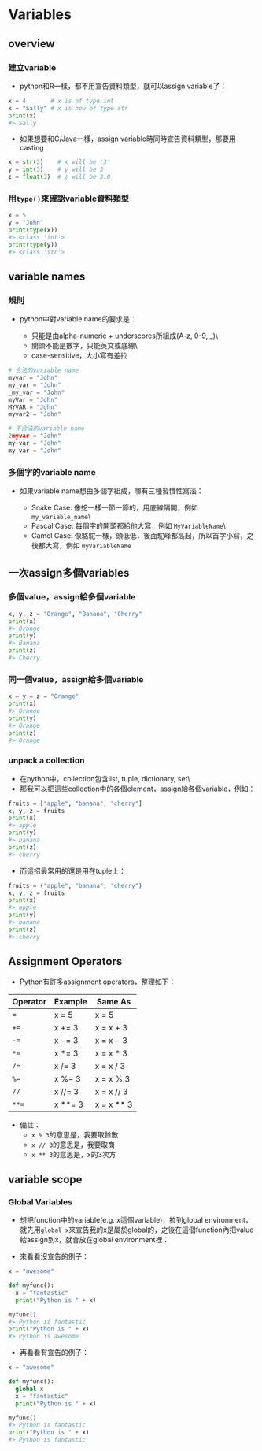 # Variables

## overview

### 建立variable

-   python和R一樣，都不用宣告資料類型，就可以assign variable了：


```python
x = 4       # x is of type int
x = "Sally" # x is now of type str
print(x)
#> Sally
```

-   如果想要和C/Java一樣，assign variable時同時宣告資料類型，那要用casting


```python
x = str(3)    # x will be '3'
y = int(3)    # y will be 3
z = float(3)  # z will be 3.0
```

### 用`type()`來確認variable資料類型


```python
x = 5
y = "John"
print(type(x))
#> <class 'int'>
print(type(y))
#> <class 'str'>
```

## variable names

### 規則

-   python中對variable name的要求是：

    -   只能是由alpha-numeric + underscores所組成(A-z, 0-9, \_)\
    -   開頭不能是數字，只能英文或底線\
    -   case-sensitive，大小寫有差拉


```python
# 合法的variable name  
myvar = "John"
my_var = "John"
_my_var = "John"
myVar = "John"
MYVAR = "John"
myvar2 = "John"

# 不合法的variable name
2myvar = "John"
my-var = "John"
my var = "John"
```

### 多個字的variable name

-   如果variable name想由多個字組成，哪有三種習慣性寫法：

    -   Snake Case: 像蛇一樣一節一節的，用底線隔開，例如 `my_variable_name`\
    -   Pascal Case: 每個字的開頭都給他大寫，例如 `MyVariableName`\
    -   Camel Case: 像駱駝一樣，頭低低，後面駝峰都高起，所以首字小寫，之後都大寫，例如 `myVariableName`

## 一次assign多個variables

### 多個value，assign給多個variable


```python
x, y, z = "Orange", "Banana", "Cherry"
print(x)
#> Orange
print(y)
#> Banana
print(z)
#> Cherry
```

### 同一個value，assign給多個variable


```python
x = y = z = "Orange"
print(x)
#> Orange
print(y)
#> Orange
print(z)
#> Orange
```

### unpack a collection

-   在python中，collection包含list, tuple, dictionary, set\
-   那我可以把這些collection中的各個element，assign給各個variable，例如：


```python
fruits = ["apple", "banana", "cherry"]
x, y, z = fruits
print(x)
#> apple
print(y)
#> banana
print(z)
#> cherry
```

-   而這招最常用的還是用在tuple上：


```python
fruits = ("apple", "banana", "cherry")
x, y, z = fruits
print(x)
#> apple
print(y)
#> banana
print(z)
#> cherry
```

## Assignment Operators

-   Python有許多assignment operators，整理如下：

| Operator | Example   | Same As      |
|----------|-----------|--------------|
| `=`      | x = 5     | x = 5        |
| `+=`     | x += 3    | x = x + 3    |
| `-=`     | x -= 3    | x = x - 3    |
| `*=`     | x \*= 3   | x = x \* 3   |
| `/=`     | x /= 3    | x = x / 3    |
| `%=`     | x %= 3    | x = x % 3    |
| `//`     | x //= 3   | x = x // 3   |
| `**=`    | x \*\*= 3 | x = x \*\* 3 |

* 備註：  
  * `x % 3`的意思是，我要取餘數    
  * `x // 3`的意思是，我要取商   
  * `x ** 3`的意思是，x的3次方  

## variable scope

### Global Variables

-   想把function中的variable(e.g. x這個variable)，拉到global environment，就先用`global x`來宣告我的x是屬於global的，之後在這個function內把value給assign到x，就會放在global environment裡：

-   來看看沒宣告的例子：


```python
x = "awesome"

def myfunc():
  x = "fantastic"
  print("Python is " + x)

myfunc()
#> Python is fantastic
print("Python is " + x)
#> Python is awesome
```

-   再看看有宣告的例子：


```python
x = "awesome"

def myfunc():
  global x
  x = "fantastic"
  print("Python is " + x)

myfunc()
#> Python is fantastic
print("Python is " + x)
#> Python is fantastic
```
